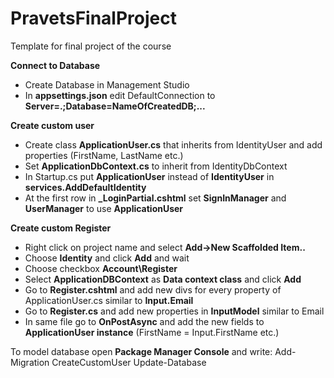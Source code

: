 # PravetsFinalProject
Template for final project of the course

<b>Connect to Database</b>
  - Create Database in Management Studio
  - In <b>appsettings.json</b> edit DefaultConnection to <b>Server=.;Database=NameOfCreatedDB;...</b>
  
<b>Create custom user</b>
  - Create class <b>ApplicationUser.cs</b> that inherits from IdentityUser and add properties (FirstName, LastName etc.)
  - Set <b>ApplicationDbContext.cs</b> to inherit from IdentityDbContext<ApplicationUser>
  - In Startup.cs put <b>ApplicationUser</b> instead of <b>IdentityUser</b> in <b>services.AddDefaultIdentity</b>
  - At the first row in <b>_LoginPartial.cshtml</b> set <b>SignInManager</b> and <b>UserManager</b> to use <b>ApplicationUser</b>
  
<b>Create custom Register</b>
  - Right click on project name and select <b>Add->New Scaffolded Item..</b>
  - Choose <b>Identity</b> and click <b>Add</b> and wait
  - Choose checkbox <b>Account\Register</b>
  - Select <b>ApplicationDBContext</b> as <b>Data context class</b> and click <b>Add</b>
  - Go to <b>Register.cshtml</b> and add new divs for every property of ApplicationUser.cs similar to <b>Input.Email</b>
  - Go to <b>Register.cs</b> and add new properties in <b>InputModel</b> similar to Email
  - In same file go to <b>OnPostAsync</b> and add the new fields to <b>ApplicationUser instance</b> (FirstName = Input.FirstName etc.)
  
  To model database open <b>Package Manager Console</b> and write:
    Add-Migration CreateCustomUser
    Update-Database
